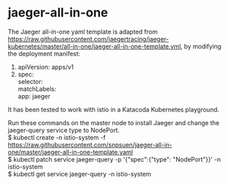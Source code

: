 # jaeger-all-in-one
The Jaeger all-in-one yaml template is adapted from https://raw.githubusercontent.com/jaegertracing/jaeger-kubernetes/master/all-in-one/jaeger-all-in-one-template.yml, by modifying the deployment manifest:
1.  apiVersion: apps/v1
2.  spec: <br>
      selector: <br>
        matchLabels: <br>
          app: jaeger <br>
        
It has been tested to work with istio in a Katacoda Kubernetes playground.

Run these commands on the master node to install Jaeger and change the jaeger-query service type to NodePort. <br>
$ kubectl create -n istio-system -f https://raw.githubusercontent.com/snpsuen/jaeger-all-in-one/master/jaeger-all-in-one-template.yaml <br>
$ kubectl patch service jaeger-query -p '{"spec":{"type": "NodePort"}}' -n istio-system <br>
$ kubectl get service jaeger-query -n istio-system
